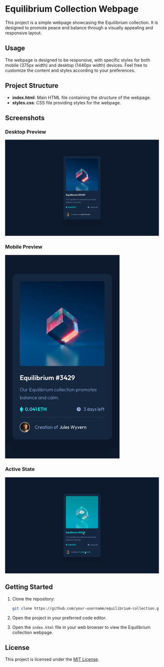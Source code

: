 # Equilibrium Collection Webpage

This project is a simple webpage showcasing the Equilibrium collection. It is designed to promote peace and balance through a visually appealing and responsive layout.

## Usage

The webpage is designed to be responsive, with specific styles for both mobile (375px width) and desktop (1440px width) devices. Feel free to customize the content and styles according to your preferences.

## Project Structure

- **index.html**: Main HTML file containing the structure of the webpage.
- **styles.css**: CSS file providing styles for the webpage.

## Screenshots

### Desktop Preview
![Desktop Preview](desktop-design.jpg)

### Mobile Preview
![Mobile Preview](mobile-design.jpg)

### Active State
![Active State](active-states.jpg)

## Getting Started

1. Clone the repository:

    ```bash
    git clone https://github.com/your-username/equilibrium-collection.git
    ```

2. Open the project in your preferred code editor.

3. Open the `index.html` file in your web browser to view the Equilibrium collection webpage.

## License

This project is licensed under the [MIT License](LICENSE).
